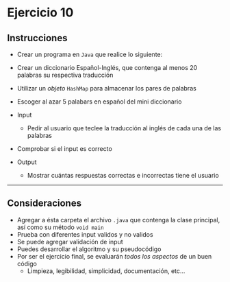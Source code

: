 # Ejercicio 10

## Instrucciones

- Crear un programa en `Java` que realice lo siguiente:
- Crear un diccionario Español-Inglés, que contenga al menos 20 palabras su respectiva traducción
- Utilizar un *objeto* `HashMap` para almacenar los pares de palabras
- Escoger al azar 5 palabars en español del mini diccionario

- Input
  - Pedir al usuario que teclee la traducción al inglés de cada una de las palabras
- Comprobar si el input es correcto
- Output
  - Mostrar cuántas respuestas correctas e incorrectas tiene el usuario

--- 

## Consideraciones

- Agregar a ésta carpeta el archivo `.java` que contenga la clase principal, así como su método `void main`
- Prueba con diferentes input validos y no validos
- Se puede agregar validación de input
-  Puedes desarrollar el algoritmo y su pseudocódigo
-  Por ser el ejercicio final, se evaluarán *todos los aspectos* de un buen código
   -  Limpieza, legibilidad, simplicidad, documentación, etc...